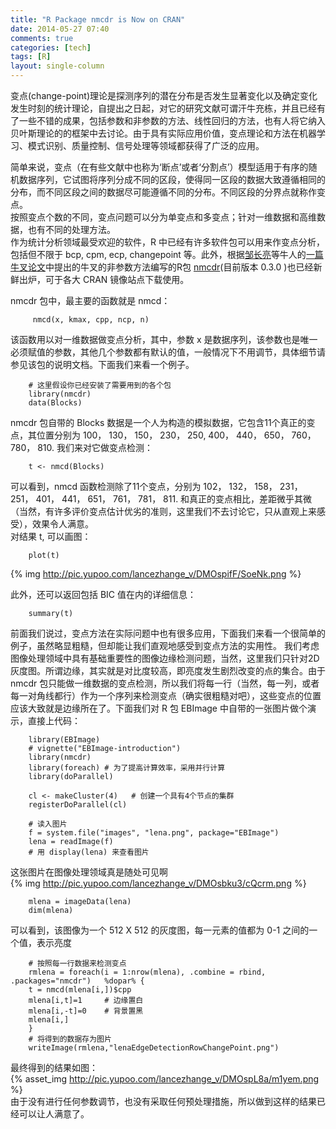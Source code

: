 ```yaml
---
title: "R Package nmcdr is Now on CRAN"
date: 2014-05-27 07:40
comments: true
categories: [tech]
tags: [R]
layout: single-column
---
```


变点(change-point)理论是探测序列的潜在分布是否发生显著变化以及确定变化发生时刻的统计理论，自提出之日起，对它的研究文献可谓汗牛充栋，并且已经有了一些不错的成果，包括参数和非参数的方法、线性回归的方法，也有人将它纳入贝叶斯理论的的框架中去讨论。由于具有实际应用价值，变点理论和方法在机器学习、模式识别、质量控制、信号处理等领域都获得了广泛的应用<!--more-->。  

简单来说，变点（在有些文献中也称为‘断点’或者‘分割点’）模型适用于有序的随机数据序列，它试图将序列分成不同的区段，使得同一区段的数据大致遵循相同的分布，而不同区段之间的数据尽可能遵循不同的分布。不同区段的分界点就称作变点。  
按照变点个数的不同，变点问题可以分为单变点和多变点；针对一维数据和高维数据，也有不同的处理方法。   
作为统计分析领域最受欢迎的软件，R 中已经有许多软件包可以用来作变点分析，包括但不限于 bcp, cpm, ecp, changepoint 等。此外，根据[邹长亮](http://sms.nankai.edu.cn/teacher/szdw/xs004/51.html)等牛人的[一篇牛叉论文](http://www.e-publications.org/ims/submission/AOS/user/submissionFile/17525?confirm=abd32a18)中提出的牛叉的非参数方法编写的R包 [nmcdr](http://cran.r-project.org/web/packages/nmcdr/index.html)(目前版本 0.3.0 )也已经新鲜出炉，可于各大 CRAN 镜像站点下载使用。  

nmcdr 包中，最主要的函数就是 nmcd：  

```    
     nmcd(x, kmax, cpp, ncp, n)   
```

该函数用以对一维数据做变点分析，其中，参数 x 是数据序列，该参数也是唯一必须赋值的参数，其他几个参数都有默认的值，一般情况下不用调节，具体细节请参见该包的说明文档。下面我们来看一个例子。

```  
    # 这里假设你已经安装了需要用到的各个包      
    library(nmcdr)   
    data(Blocks)  
```

nmcdr 包自带的 Blocks 数据是一个人为构造的模拟数据，它包含11个真正的变点，其位置分别为 100， 130， 150， 230， 250, 400， 440， 650， 760， 780， 810. 我们来对它做变点检测：   
    
```
    t <- nmcd(Blocks)   
```

可以看到，nmcd 函数检测除了11个变点，分别为 102， 132， 158， 231， 251， 401， 441， 651， 761， 781， 811. 和真正的变点相比，差距微乎其微（当然，有许多评价变点估计优劣的准则，这里我们不去讨论它，只从直观上来感受），效果令人满意。    
对结果 t, 可以画图：  

```    
    plot(t)    
```

{% img http://pic.yupoo.com/lancezhange_v/DMOspifF/SoeNk.png %}  

此外，还可以返回包括 BIC 值在内的详细信息：  

```    
    summary(t)  
```

前面我们说过，变点方法在实际问题中也有很多应用，下面我们来看一个很简单的例子，虽然略显粗糙，但却能让我们直观地感受到变点方法的实用性。 
我们考虑图像处理领域中具有基础重要性的图像边缘检测问题，当然，这里我们只针对2D灰度图。所谓边缘，其实就是对比度较高，即亮度发生剧烈改变的点的集合。由于 nmcdr 包只能做一维数据的变点检测，所以我们将每一行（当然，每一列，或者每一对角线都行）作为一个序列来检测变点（确实很粗糙对吧），这些变点的位置应该大致就是边缘所在了。下面我们对 R 包 EBImage 中自带的一张图片做个演示，直接上代码：  

```    
    library(EBImage)   
    # vignette("EBImage-introduction")  
    library(nmcdr)  
    library(foreach) # 为了提高计算效率，采用并行计算  
    library(doParallel)  
    
    cl <- makeCluster(4)   # 创建一个具有4个节点的集群  
    registerDoParallel(cl)    
    
    # 读入图片
    f = system.file("images", "lena.png", package="EBImage")  
    lena = readImage(f)  
    # 用 display(lena) 来查看图片  
```

这张图片在图像处理领域真是随处可见啊  
{% img http://pic.yupoo.com/lancezhange_v/DMOsbku3/cQcrm.png %}      

```    
    mlena = imageData(lena)  
    dim(mlena)  
```

可以看到，该图像为一个 512 X 512 的灰度图，每一元素的值都为 0-1 之间的一个值，表示亮度  

```
    # 按照每一行数据来检测变点  
    rmlena = foreach(i = 1:nrow(mlena), .combine = rbind, .packages="nmcdr")   %dopar% {  
    t = nmcd(mlena[i,])$cpp  
    mlena[i,t]=1     # 边缘置白  
    mlena[i,-t]=0    # 背景置黑    
    mlena[i,]  
    }  
    # 将得到的数据存为图片  
    writeImage(rmlena,"lenaEdgeDetectionRowChangePoint.png")  
```

最终得到的结果如图：  
{% asset_img http://pic.yupoo.com/lancezhange_v/DMOspL8a/m1yem.png %}   
由于没有进行任何参数调节，也没有采取任何预处理措施，所以做到这样的结果已经可以让人满意了。 

